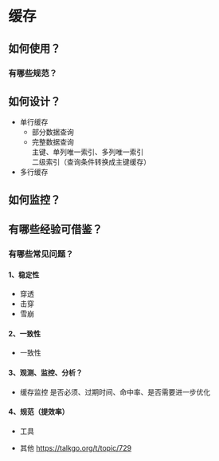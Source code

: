 # 缓存


## 如何使用？
### 有哪些规范？

## 如何设计？
* 单行缓存
  * 部分数据查询
  * 完整数据查询    
     主键、单列唯一索引、多列唯一索引  
     二级索引（查询条件转换成主键缓存）
* 多行缓存

## 如何监控？

## 有哪些经验可借鉴？

### 有哪些常见问题？

#### 1、稳定性

* 穿透
* 击穿
* 雪崩

#### 2、一致性
* 一致性

#### 3、观测、监控、分析？
* 缓存监控
  是否必须、过期时间、命中率、是否需要进一步优化
  
#### 4、规范（提效率）
* 工具

* 其他
  https://talkgo.org/t/topic/729